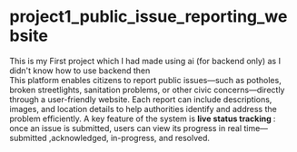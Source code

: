 # project1_public_issue_reporting_website
This is my First project which I had made using ai (for backend only) as I didn't know how to use backend then 
<br>
This platform enables citizens to report public issues—such as potholes, broken streetlights, sanitation problems, or other civic concerns—directly through a user-friendly website. Each report can include descriptions, images, and location details to help authorities identify and address the problem efficiently.  A key feature of the system is <b>live status tracking </b>: once an issue is submitted, users can view its progress in real time—submitted ,acknowledged, in-progress, and resolved. 
